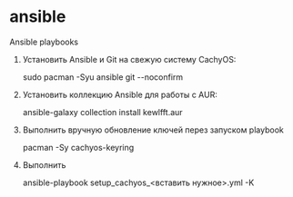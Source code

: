 # ansible
Ansible playbooks

1. Установить Ansible и Git на свежую систему CachyOS:

    sudo pacman -Syu ansible git --noconfirm
   
2. Установить коллекцию Ansible для работы с AUR:

    ansible-galaxy collection install kewlfft.aur

3. Выполнить вручную обновление ключей перез запуском playbook

    pacman -Sy cachyos-keyring

5. Выполнить

    ansible-playbook setup_cachyos_<вставить нужное>.yml -K
